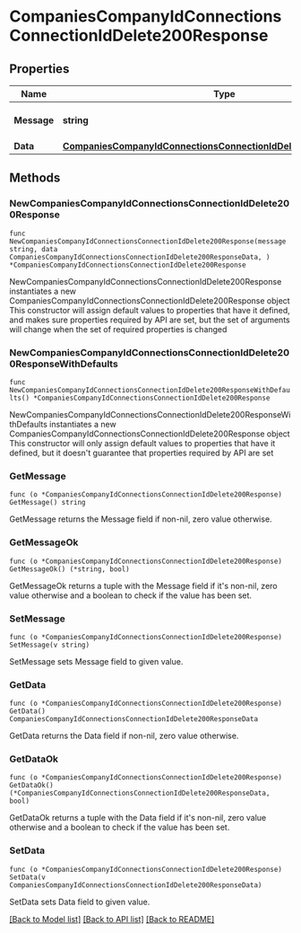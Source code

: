 # CompaniesCompanyIdConnectionsConnectionIdDelete200Response

## Properties

Name | Type | Description | Notes
------------ | ------------- | ------------- | -------------
**Message** | **string** | Response status message | 
**Data** | [**CompaniesCompanyIdConnectionsConnectionIdDelete200ResponseData**](CompaniesCompanyIdConnectionsConnectionIdDelete200ResponseData.md) |  | 

## Methods

### NewCompaniesCompanyIdConnectionsConnectionIdDelete200Response

`func NewCompaniesCompanyIdConnectionsConnectionIdDelete200Response(message string, data CompaniesCompanyIdConnectionsConnectionIdDelete200ResponseData, ) *CompaniesCompanyIdConnectionsConnectionIdDelete200Response`

NewCompaniesCompanyIdConnectionsConnectionIdDelete200Response instantiates a new CompaniesCompanyIdConnectionsConnectionIdDelete200Response object
This constructor will assign default values to properties that have it defined,
and makes sure properties required by API are set, but the set of arguments
will change when the set of required properties is changed

### NewCompaniesCompanyIdConnectionsConnectionIdDelete200ResponseWithDefaults

`func NewCompaniesCompanyIdConnectionsConnectionIdDelete200ResponseWithDefaults() *CompaniesCompanyIdConnectionsConnectionIdDelete200Response`

NewCompaniesCompanyIdConnectionsConnectionIdDelete200ResponseWithDefaults instantiates a new CompaniesCompanyIdConnectionsConnectionIdDelete200Response object
This constructor will only assign default values to properties that have it defined,
but it doesn't guarantee that properties required by API are set

### GetMessage

`func (o *CompaniesCompanyIdConnectionsConnectionIdDelete200Response) GetMessage() string`

GetMessage returns the Message field if non-nil, zero value otherwise.

### GetMessageOk

`func (o *CompaniesCompanyIdConnectionsConnectionIdDelete200Response) GetMessageOk() (*string, bool)`

GetMessageOk returns a tuple with the Message field if it's non-nil, zero value otherwise
and a boolean to check if the value has been set.

### SetMessage

`func (o *CompaniesCompanyIdConnectionsConnectionIdDelete200Response) SetMessage(v string)`

SetMessage sets Message field to given value.


### GetData

`func (o *CompaniesCompanyIdConnectionsConnectionIdDelete200Response) GetData() CompaniesCompanyIdConnectionsConnectionIdDelete200ResponseData`

GetData returns the Data field if non-nil, zero value otherwise.

### GetDataOk

`func (o *CompaniesCompanyIdConnectionsConnectionIdDelete200Response) GetDataOk() (*CompaniesCompanyIdConnectionsConnectionIdDelete200ResponseData, bool)`

GetDataOk returns a tuple with the Data field if it's non-nil, zero value otherwise
and a boolean to check if the value has been set.

### SetData

`func (o *CompaniesCompanyIdConnectionsConnectionIdDelete200Response) SetData(v CompaniesCompanyIdConnectionsConnectionIdDelete200ResponseData)`

SetData sets Data field to given value.



[[Back to Model list]](../README.md#documentation-for-models) [[Back to API list]](../README.md#documentation-for-api-endpoints) [[Back to README]](../README.md)


